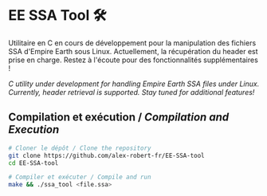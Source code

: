 # EE SSA Tool 🛠️

 Utilitaire en C en cours de développement pour la manipulation des fichiers SSA d'Empire Earth sous Linux. Actuellement, la récupération du header est prise en charge. Restez à l'écoute pour des fonctionnalités supplémentaires !

*C utility under development for handling Empire Earth SSA files under Linux. Currently, header retrieval is supported. Stay tuned for additional features!*


## Compilation et exécution / *Compilation and Execution*

```bash
# Cloner le dépôt / Clone the repository
git clone https://github.com/alex-robert-fr/EE-SSA-tool
cd EE-SSA-tool

# Compiler et exécuter / Compile and run
make && ./ssa_tool <file.ssa>
```
